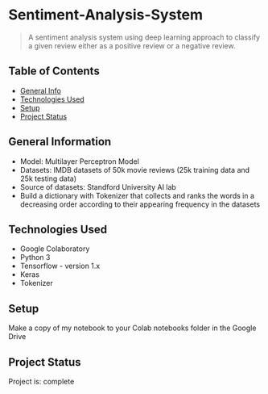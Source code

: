 # Sentiment-Analysis-System
> A sentiment analysis system using deep learning approach to classify a given review either as a positive review or a negative review.


## Table of Contents
* [General Info](#general-information)
* [Technologies Used](#technologies-used)
* [Setup](#setup)
* [Project Status](#project-status)


## General Information
- Model: Multilayer Perceptron Model
- Datasets: IMDB datasets of 50k movie reviews (25k training data and 25k testing data) 
- Source of datasets: Standford University AI lab
- Build a dictionary with Tokenizer that collects and ranks the words in a decreasing order according to their appearing frequency in the datasets


## Technologies Used
- Google Colaboratory
- Python 3
- Tensorflow - version 1.x
- Keras
- Tokenizer


## Setup
Make a copy of my notebook to your Colab notebooks folder in the Google Drive


## Project Status
Project is: complete 
